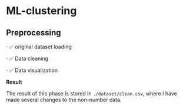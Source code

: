 # ML-clustering
## Preprocessing
· ✅ original dataset loading

· ✅ Data cleaning

· ✅ Data visualization

**Result**

The result of this phase is stored in `./dataset/clean.csv`, where I have made several changes to the non-number data.
